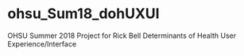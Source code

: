 # ohsu_Sum18_dohUXUI
OHSU Summer 2018 Project for Rick Bell Determinants of Health User Experience/Interface
